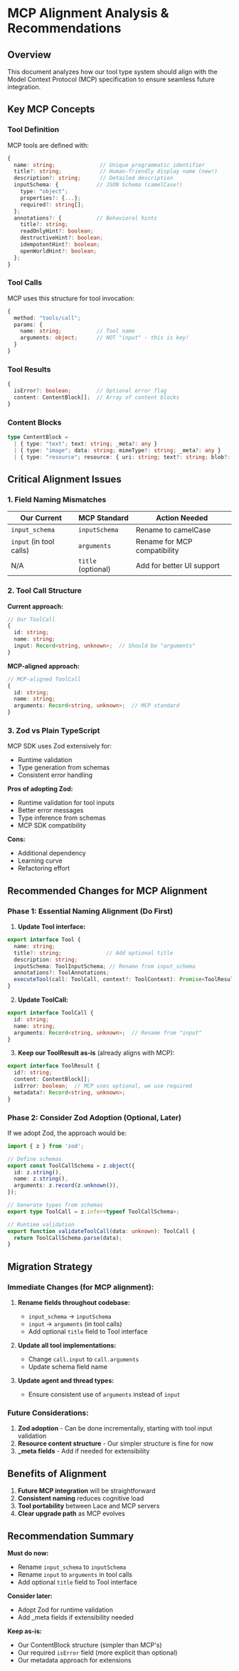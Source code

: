 # MCP Alignment Analysis & Recommendations

## Overview
This document analyzes how our tool type system should align with the Model Context Protocol (MCP) specification to ensure seamless future integration.

## Key MCP Concepts

### Tool Definition
MCP tools are defined with:
```typescript
{
  name: string;              // Unique programmatic identifier
  title?: string;            // Human-friendly display name (new!)
  description?: string;      // Detailed description
  inputSchema: {            // JSON Schema (camelCase!)
    type: "object";
    properties?: {...};
    required?: string[];
  };
  annotations?: {           // Behavioral hints
    title?: string;
    readOnlyHint?: boolean;
    destructiveHint?: boolean;
    idempotentHint?: boolean;
    openWorldHint?: boolean;
  };
}
```

### Tool Calls
MCP uses this structure for tool invocation:
```typescript
{
  method: "tools/call";
  params: {
    name: string;           // Tool name
    arguments: object;      // NOT "input" - this is key!
  }
}
```

### Tool Results
```typescript
{
  isError?: boolean;        // Optional error flag
  content: ContentBlock[];  // Array of content blocks
}
```

### Content Blocks
```typescript
type ContentBlock = 
  | { type: "text"; text: string; _meta?: any }
  | { type: "image"; data: string; mimeType?: string; _meta?: any }
  | { type: "resource"; resource: { uri: string; text?: string; blob?: string; mimeType?: string; } }
```

## Critical Alignment Issues

### 1. **Field Naming Mismatches**

| Our Current | MCP Standard | Action Needed |
|------------|--------------|---------------|
| `input_schema` | `inputSchema` | Rename to camelCase |
| `input` (in tool calls) | `arguments` | Rename for MCP compatibility |
| N/A | `title` (optional) | Add for better UI support |

### 2. **Tool Call Structure**

**Current approach:**
```typescript
// Our ToolCall
{
  id: string;
  name: string;
  input: Record<string, unknown>;  // Should be "arguments"
}
```

**MCP-aligned approach:**
```typescript
// MCP-aligned ToolCall
{
  id: string;
  name: string;
  arguments: Record<string, unknown>;  // MCP standard
}
```

### 3. **Zod vs Plain TypeScript**

MCP SDK uses Zod extensively for:
- Runtime validation
- Type generation from schemas
- Consistent error handling

**Pros of adopting Zod:**
- Runtime validation for tool inputs
- Better error messages
- Type inference from schemas
- MCP SDK compatibility

**Cons:**
- Additional dependency
- Learning curve
- Refactoring effort

## Recommended Changes for MCP Alignment

### Phase 1: Essential Naming Alignment (Do First)

1. **Update Tool interface:**
```typescript
export interface Tool {
  name: string;
  title?: string;              // Add optional title
  description: string;
  inputSchema: ToolInputSchema; // Rename from input_schema
  annotations?: ToolAnnotations;
  executeTool(call: ToolCall, context?: ToolContext): Promise<ToolResult>;
}
```

2. **Update ToolCall:**
```typescript
export interface ToolCall {
  id: string;
  name: string;
  arguments: Record<string, unknown>;  // Rename from "input"
}
```

3. **Keep our ToolResult as-is** (already aligns with MCP):
```typescript
export interface ToolResult {
  id?: string;
  content: ContentBlock[];
  isError: boolean;  // MCP uses optional, we use required
  metadata?: Record<string, unknown>;
}
```

### Phase 2: Consider Zod Adoption (Optional, Later)

If we adopt Zod, the approach would be:
```typescript
import { z } from 'zod';

// Define schemas
export const ToolCallSchema = z.object({
  id: z.string(),
  name: z.string(),
  arguments: z.record(z.unknown()),
});

// Generate types from schemas
export type ToolCall = z.infer<typeof ToolCallSchema>;

// Runtime validation
export function validateToolCall(data: unknown): ToolCall {
  return ToolCallSchema.parse(data);
}
```

## Migration Strategy

### Immediate Changes (for MCP alignment):

1. **Rename fields throughout codebase:**
   - `input_schema` → `inputSchema`
   - `input` → `arguments` (in tool calls)
   - Add optional `title` field to Tool interface

2. **Update all tool implementations:**
   - Change `call.input` to `call.arguments`
   - Update schema field name

3. **Update agent and thread types:**
   - Ensure consistent use of `arguments` instead of `input`

### Future Considerations:

1. **Zod adoption** - Can be done incrementally, starting with tool input validation
2. **Resource content structure** - Our simpler structure is fine for now
3. **_meta fields** - Add if needed for extensibility

## Benefits of Alignment

1. **Future MCP integration** will be straightforward
2. **Consistent naming** reduces cognitive load
3. **Tool portability** between Lace and MCP servers
4. **Clear upgrade path** as MCP evolves

## Recommendation Summary

**Must do now:**
- Rename `input_schema` to `inputSchema`
- Rename `input` to `arguments` in tool calls
- Add optional `title` field to Tool interface

**Consider later:**
- Adopt Zod for runtime validation
- Add _meta fields if extensibility needed

**Keep as-is:**
- Our ContentBlock structure (simpler than MCP's)
- Our required `isError` field (more explicit than optional)
- Our metadata approach for extensions